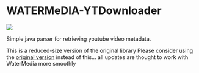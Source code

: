 WATERMeDIA-YTDownloader
============

[![](https://jitpack.io/v/sealedtx/java-youtube-downloader.svg)](https://jitpack.io/#sealedtx/java-youtube-downloader)

Simple java parser for retrieving youtube video metadata.

This is a reduced-size version of the original library
Please consider using the [original version](https://github.com/sealedtx/java-youtube-downloader) instead of this... 
all updates are thought to work with WaterMedia more smoothly